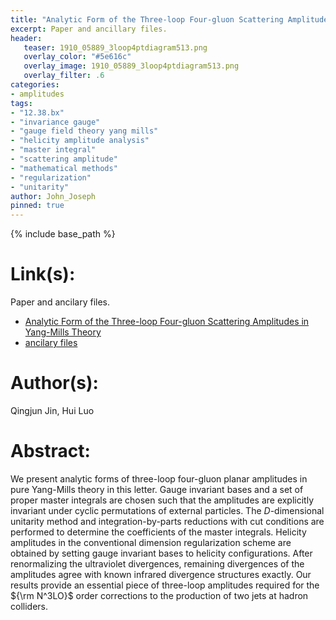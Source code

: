 ```yaml
---
title: "Analytic Form of the Three-loop Four-gluon Scattering Amplitudes in Yang-Mills Theory"
excerpt: Paper and ancillary files.
header:
   teaser: 1910_05889_3loop4ptdiagram513.png
   overlay_color: "#5e616c"
   overlay_image: 1910_05889_3loop4ptdiagram513.png
   overlay_filter: .6
categories:
- amplitudes
tags:
- "12.38.bx"
- "invariance gauge"
- "gauge field theory yang mills"
- "helicity amplitude analysis"
- "master integral"
- "scattering amplitude"
- "mathematical methods"
- "regularization"
- "unitarity"
author: John_Joseph
pinned: true
---
```

{% include base_path %}

# Link(s):
Paper and ancilary files.
  * [Analytic Form of the Three-loop Four-gluon Scattering Amplitudes in Yang-Mills Theory](https://arxiv.org/abs/1910.05889)
  * [ancilary files](https://arxiv.org/src/1910.05889/anc)

# Author(s):
Qingjun Jin, Hui Luo

# Abstract:
We present analytic forms of three-loop four-gluon planar amplitudes in pure Yang-Mills theory in this letter. Gauge invariant bases and a set of proper master integrals are chosen such that the amplitudes are explicitly invariant under cyclic permutations of external particles. The $D$-dimensional unitarity method and integration-by-parts reductions with cut conditions are performed to determine the coefficients of the master integrals. Helicity amplitudes in the conventional dimension regularization scheme are obtained by setting gauge invariant bases to helicity configurations. After renormalizing the ultraviolet divergences, remaining divergences of the amplitudes agree with known infrared divergence structures exactly. Our results provide an essential piece of three-loop amplitudes required for the ${\rm N^3LO}$ order corrections to the production of two jets at hadron colliders.